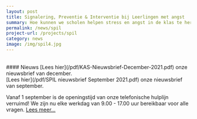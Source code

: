 ```yaml
---
layout: post
title: Signalering, Preventie & Interventie bij Leerlingen met angst
summary: Hoe kunnen we scholen helpen stress en angst in de klas te herkennen en te voorkomen en samen met scholen leerlingen snel de juiste ondersteuning bieden? Doe mee met het SPIL-programma!
permalink: /news/spil
project-url: /projects/spil
category: news
image: /img/spil4.jpg
---
```

<br>
#### Nieuws 
[Lees hier](/pdf/KAS-Nieuwsbrief-December-2021.pdf) onze nieuwsbrief van december. 
<br>
[Lees hier](/pdf/SPIL nieuwsbrief September 2021.pdf) onze nieuwsbrief van september. 



Vanaf 1 september is de openingstijd van onze telefonische hulplijn verruimd! We zijn nu elke werkdag van 9.00 - 17.00 uur bereikbaar voor alle vragen. [Lees meer...](https://kasleiden.nl/projects/spil)


